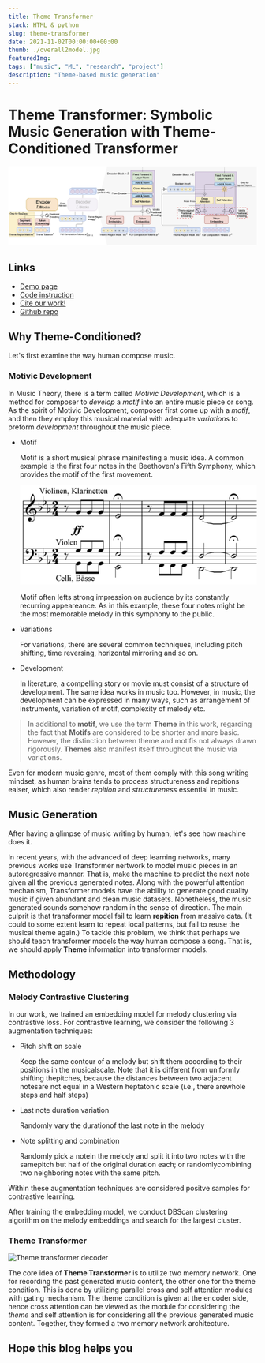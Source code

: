 ```yaml
---
title: Theme Transformer
stack: HTML & python
slug: theme-transformer
date: 2021-11-02T00:00:00+00:00
thumb: ./overall2model.jpg
featuredImg:
tags: ["music", "ML", "research", "project"]
description: "Theme-based music generation"
---
```


# Theme Transformer: Symbolic Music Generation with Theme-Conditioned Transformer

![](overall2model.jpg)

## Links

- [Demo page](https://atosystem.github.io/ThemeTransformer/)
- [Code instruction](https://atosystem.github.io/ThemeTransformer/code)
- [Cite our work!](https://atosystem.github.io/ThemeTransformer/cite)
- [Github repo](https://github.com/atosystem/ThemeTransformer)

## Why Theme-Conditioned?

Let's first examine the way human compose music.

### Motivic Development

In Music Theory, there is a term called _Motivic Development_, which is a method for composer to _develop_ a _motif_ into an entire music piece or song. As the spirit of Motivic Development, composer first come up with a _motif_, and then they employ this musical material with adequate _variations_ to preform _development_ throughout the music piece.

- Motif

  Motif is a short musical phrase mainifesting a music idea. A common example is the first four notes in the Beethoven's Fifth Symphony, which provides the motif of the first movement.

  ![The motif of the Beethoven's Fifth Symphony](./Beethoven_5Symphony.png)

  Motif often lefts strong impression on audience by its constantly recurring appeareance. As in this example, these four notes might be the most memorable melody in this symphony to the public.

- Variations

  For variations, there are several common techniques, including pitch shifting, time reversing, horizontal mirroring and so on.

- Development

  In literature, a compelling story or movie must consist of a structure of development. The same idea works in music too. However, in music, the development can be expressed in many ways, such as arrangement of instruments, variation of motif, complexity of melody etc.

> In additional to **motif**, we use the term **Theme** in this work, regarding the fact that **Motifs** are considered to be shorter and more basic. However, the distinction between theme and motifis not always drawn rigorously. **Themes** also manifest itself throughout the music via variations.

Even for modern music genre, most of them comply with this song writing mindset, as human brains tends to process structureness and repitions eaiser, which also render _repition_ and _structureness_ essential in music.

## Music Generation

After having a glimpse of music writing by human, let's see how machine does it.

In recent years, with the advanced of deep learning networks, many previous works use Transformer nertwork to model music pieces in an autoregressive manner.
That is, make the machine to predict the next note given all the previous generated notes.
Along with the powerful attention mechanism, Transformer models have the ability to generate good quality music if given abundant and clean music datasets. Nonetheless, the music generated sounds somehow random in the sense of direction.
The main culprit is that transformer model fail to learn **repition** from massive data. (It could to some extent learn to repeat local patterns, but fail to reuse the musical theme again.) To tackle this problem, we think that perhaps we should teach transformer models the way human compose a song. That is, we should apply **Theme** information into transformer models.

## Methodology

### Melody Contrastive Clustering

In our work, we trained an embedding model for melody clustering via contrastive loss.
For contrastive learning, we consider the following 3 augmentation techniques:

- Pitch shift on scale

  Keep the same contour of a melody but shift them according to their positions in the musicalscale. Note that it is different from uniformly shifting thepitches, because the distances between two adjacent notesare not equal in a Western heptatonic scale (i.e., there arewhole steps and half steps)

- Last note duration variation

  Randomly vary the durationof the last note in the melody

- Note splitting and combination

  Randomly pick a notein the melody and split it into two notes with the samepitch but half of the original duration each; or randomlycombining two neighboring notes with the same pitch.

Within these augmentation techniques are considered positve samples for contrastive learning.

After training the embedding model, we conduct DBScan clustering algorithm on the melody embeddings and search for the largest cluster.

### Theme Transformer

![Theme transformer decoder](./modelC.jpg)

The core idea of **Theme Transformer** is to utilize two memory network. One for recording the past generated music content, the other one for the theme condition. This is done by utilizing parallel cross and self attention modules with gating mechanism. The theme condition is given at the encoder side, hence cross attention can be viewed as the module for considering the _theme_ and self attention is for considering all the previous generated music content. Together, they formed a two memory network architecture.

## Hope this blog helps you

<!--
## Demo
| ID| Theme | Real Data | Baseline | Theme Transformer
| -- | -------- | -------- | -------- | -------- |
| 875 | `audio: /theme-transformer-audio/875_Theme.mp3` | `audio: /theme-transformer-audio/875_Realdata.mp3` | `audio: /theme-transformer-audio/875_Baseline.mp3` | `audio: /theme-transformer-audio/875_ThemeTransformer.mp3`|
| 888 | `audio: /theme-transformer-audio/888_Theme.mp3` | `audio: /theme-transformer-audio/888_Realdata.mp3` | `audio: /theme-transformer-audio/888_Baseline.mp3` | `audio: /theme-transformer-audio/888_ThemeTransformer.mp3`|
| 890 | `audio: /theme-transformer-audio/890_Theme.mp3` | `audio: /theme-transformer-audio/890_Realdata.mp3` | `audio: /theme-transformer-audio/890_Baseline.mp3` | `audio: /theme-transformer-audio/890_ThemeTransformer.mp3`|
| 893 | `audio: /theme-transformer-audio/893_Theme.mp3` | `audio: /theme-transformer-audio/893_Realdata.mp3` | `audio: /theme-transformer-audio/893_Baseline.mp3` | `audio: /theme-transformer-audio/893_ThemeTransformer.mp3`|
| 899 | `audio: /theme-transformer-audio/899_Theme.mp3` | `audio: /theme-transformer-audio/899_Realdata.mp3` | `audio: /theme-transformer-audio/899_Baseline.mp3` | `audio: /theme-transformer-audio/899_ThemeTransformer.mp3`|
| 900 | `audio: /theme-transformer-audio/900_Theme.mp3` | `audio: /theme-transformer-audio/900_Realdata.mp3` | `audio: /theme-transformer-audio/900_Baseline.mp3` | `audio: /theme-transformer-audio/900_ThemeTransformer.mp3`|
| 901 | `audio: /theme-transformer-audio/901_Theme.mp3` | `audio: /theme-transformer-audio/901_Realdata.mp3` | `audio: /theme-transformer-audio/901_Baseline.mp3` | `audio: /theme-transformer-audio/901_ThemeTransformer.mp3`|
| 904 | `audio: /theme-transformer-audio/904_Theme.mp3` | `audio: /theme-transformer-audio/904_Realdata.mp3` | `audio: /theme-transformer-audio/904_Baseline.mp3` | `audio: /theme-transformer-audio/904_ThemeTransformer.mp3`|
| 908 | `audio: /theme-transformer-audio/908_Theme.mp3` | `audio: /theme-transformer-audio/908_Realdata.mp3` | `audio: /theme-transformer-audio/908_Baseline.mp3` | `audio: /theme-transformer-audio/908_ThemeTransformer.mp3`|
| 909 | `audio: /theme-transformer-audio/909_Theme.mp3` | `audio: /theme-transformer-audio/909_Realdata.mp3` | `audio: /theme-transformer-audio/909_Baseline.mp3` | `audio: /theme-transformer-audio/909_ThemeTransformer.mp3`|


## Figures
|#id| First 24 bars  &nbsp; &nbsp; &nbsp; &nbsp; &nbsp; &nbsp; &nbsp; &nbsp; &nbsp; &nbsp;   | Melody Embedding Distance|
| ------ | -------- | -------- |
|875| <img src="testdata_24bars_modelC/test_875_front24.jpg" width="100%"/> | <img src="testdata_24bars_modelC/test_875_front24.jpg" width="100%"/> |
|888| <img src="testdata_24bars_modelC/test_888_front24.jpg" width="100%"/> | <img src="testdata_24bars_modelC/test_888_front24.jpg" width="100%"/> |
|890| <img src="testdata_24bars_modelC/test_890_front24.jpg" width="100%"/> | <img src="testdata_24bars_modelC/test_890_front24.jpg" width="100%"/> |
|893| <img src="testdata_24bars_modelC/test_893_front24.jpg" width="100%"/> | <img src="testdata_24bars_modelC/test_893_front24.jpg" width="100%"/> |
|894| <img src="testdata_24bars_modelC/test_894_front24.jpg" width="100%"/> | <img src="testdata_24bars_modelC/test_894_front24.jpg" width="100%"/> |
|896| <img src="testdata_24bars_modelC/test_896_front24.jpg" width="100%"/> | <img src="testdata_24bars_modelC/test_896_front24.jpg" width="100%"/> |
|899| <img src="testdata_24bars_modelC/test_899_front24.jpg" width="100%"/> | <img src="testdata_24bars_modelC/test_899_front24.jpg" width="100%"/> |
|900| <img src="testdata_24bars_modelC/test_900_front24.jpg" width="100%"/> | <img src="testdata_24bars_modelC/test_900_front24.jpg" width="100%"/> |
|901| <img src="testdata_24bars_modelC/test_901_front24.jpg" width="100%"/> | <img src="testdata_24bars_modelC/test_901_front24.jpg" width="100%"/> |
|904| <img src="testdata_24bars_modelC/test_904_front24.jpg" width="100%"/> | <img src="testdata_24bars_modelC/test_904_front24.jpg" width="100%"/> |
|908| <img src="testdata_24bars_modelC/test_908_front24.jpg" width="100%"/> | <img src="testdata_24bars_modelC/test_908_front24.jpg" width="100%"/> |
|909| <img src="testdata_24bars_modelC/test_909_front24.jpg" width="100%"/> | <img src="testdata_24bars_modelC/test_909_front24.jpg" width="100%"/> |  -->
